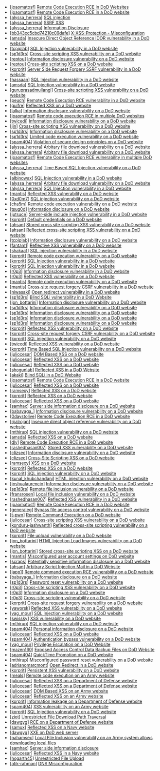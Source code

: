* [[joaomatosf](https://hackerone.com/joaomatosf)] [Remote Code Execution RCE in DoD Websites](https://hackerone.com/reports/235605)
* [[joaomatosf](https://hackerone.com/joaomatosf)] [Remote Code Execution RCE in a DoD website](https://hackerone.com/reports/329397)
* [[alyssa_herrera](https://hackerone.com/alyssa_herrera)] [ SQL injection ](https://hackerone.com/reports/311922)
* [[alyssa_herrera](https://hackerone.com/alyssa_herrera)] [SSRF XSS](https://hackerone.com/reports/326043)
* [[alyssa_herrera](https://hackerone.com/alyssa_herrera)] [Information Disclosure](https://hackerone.com/reports/330860)
* [[bb343cc5cbd74210c09dafe](https://hackerone.com/bb343cc5cbd74210c09dafe)] [X-XSS-Protection - Misconfiguration](https://hackerone.com/reports/289846)
* [[amsda](https://hackerone.com/amsda)] [Insecure Direct Object Reference IDOR vulnerability in a DoD website](https://hackerone.com/reports/207099)
* [[tcpiplab](https://hackerone.com/tcpiplab)] [SQL Injection vulnerability in a DoD website](https://hackerone.com/reports/227587)
* [[sp1d3rs](https://hackerone.com/sp1d3rs)] [Cross-site scripting XSS vulnerability on a DoD website](https://hackerone.com/reports/225936)
* [[reptou](https://hackerone.com/reptou)] [Information disclosure vulnerability on a DoD website](https://hackerone.com/reports/186530)
* [[reptou](https://hackerone.com/reptou)] [Cross-site scripting XSS on a DoD website](https://hackerone.com/reports/203060)
* [[korprit](https://hackerone.com/korprit)] [Server Side Request Forgery SSRF vulnerability in a DoD website](https://hackerone.com/reports/189648)
* [[hassaan](https://hackerone.com/hassaan)] [SQL Injection vulnerability in a DoD website](https://hackerone.com/reports/197754)
* [[amsda](https://hackerone.com/amsda)] [SQL Injection vulnerability in a DoD website](https://hackerone.com/reports/226211)
* [[guruprasadmullangi](https://hackerone.com/guruprasadmullangi)] [Cross-site scripting XSS vulnerability on a DoD website](https://hackerone.com/reports/208556)
* [[peuch](https://hackerone.com/peuch)] [Remote Code Execution RCE vulnerability in a DoD website](https://hackerone.com/reports/232330)
* [[guifre](https://hackerone.com/guifre)] [Reflected XSS on a DoD website](https://hackerone.com/reports/219729)
* [[lalka](https://hackerone.com/lalka)] [Information disclosure vulnerability on a DoD website](https://hackerone.com/reports/184558)
* [[joaomatosf](https://hackerone.com/joaomatosf)] [Remote code execution RCE in multiple DoD websites](https://hackerone.com/reports/226245)
* [[twicedi](https://hackerone.com/twicedi)] [Information disclosure vulnerability on a DoD website](https://hackerone.com/reports/210525)
* [[jin](https://hackerone.com/jin)] [Cross-site scripting XSS vulnerability on a DoD website](https://hackerone.com/reports/227643)
* [[sp1d3rs](https://hackerone.com/sp1d3rs)] [Information disclosure vulnerability on a DoD website](https://hackerone.com/reports/226427)
* [[sp1d3rs](https://hackerone.com/sp1d3rs)] [Limited code execution vulnerability on a DoD website](https://hackerone.com/reports/229199)
* [[spam404](https://hackerone.com/spam404)] [Violation of secure design principles on a DoD website](https://hackerone.com/reports/188124)
* [[alyssa_herrera](https://hackerone.com/alyssa_herrera)] [Arbitary file download vulnerability on a DoD website](https://hackerone.com/reports/230870)
* [[alyssa_herrera](https://hackerone.com/alyssa_herrera)] [Arbitary file download vulnerability on a DoD website](https://hackerone.com/reports/230714)
* [[joaomatosf](https://hackerone.com/joaomatosf)] [Remote Code Execution RCE vulnerability in multiple DoD websites](https://hackerone.com/reports/231687)
* [[alyssa_herrera](https://hackerone.com/alyssa_herrera)] [Time Based SQL Injection vulnerability on a DoD website](https://hackerone.com/reports/189851)
* [[albinowax](https://hackerone.com/albinowax)] [SQL Injection vulnerability in a DoD website](https://hackerone.com/reports/216699)
* [[alyssa_herrera](https://hackerone.com/alyssa_herrera)] [Arbitary file download vulnerability on a DoD website](https://hackerone.com/reports/186326)
* [[alyssa_herrera](https://hackerone.com/alyssa_herrera)] [SQL Injection vulnerability in a DoD website](https://hackerone.com/reports/201512)
* [[mantis](https://hackerone.com/mantis)] [Reflected XSS vulnerability on a DoD website](https://hackerone.com/reports/198259)
* [[0xd0m7](https://hackerone.com/0xd0m7)] [SQL injection vulnerability on a DoD website](https://hackerone.com/reports/202619)
* [[cha5m](https://hackerone.com/cha5m)] [Remote code execution vulnerability on a DoD website](https://hackerone.com/reports/212985)
* [[tsug0d](https://hackerone.com/tsug0d)] [Information disclosure on a DoD website](https://hackerone.com/reports/184076)
* [[jutsuce](https://hackerone.com/jutsuce)] [Server-side include injection vulnerability in a DoD website](https://hackerone.com/reports/192931)
* [[korprit](https://hackerone.com/korprit)] [Default credentials on a DoD website](https://hackerone.com/reports/192074)
* [[ahsan](https://hackerone.com/ahsan)] [Stored cross site scripting XSS vulnerability on a DoD website](https://hackerone.com/reports/184901)
* [[ahsan](https://hackerone.com/ahsan)] [Reflected cross-site scripting XSS vulnerability on a DoD website](https://hackerone.com/reports/191381)
* [[tcpiplab](https://hackerone.com/tcpiplab)] [Information disclosure vulnerability on a DoD website](https://hackerone.com/reports/217747)
* [[fantam1](https://hackerone.com/fantam1)] [Reflective XSS vulnerability on a DoD website](https://hackerone.com/reports/183854)
* [[shakaa1](https://hackerone.com/shakaa1)] [SQL injection vulnerability in a DoD website](https://hackerone.com/reports/195051)
* [[korprit](https://hackerone.com/korprit)] [Remote code execution vulnerability on a DoD website](https://hackerone.com/reports/192567)
* [[korprit](https://hackerone.com/korprit)] [SQL Injection vulnerability in a DoD website](https://hackerone.com/reports/192110)
* [[korprit](https://hackerone.com/korprit)] [SQL Injection vulnerability in a DoD website](https://hackerone.com/reports/192079)
* [[r0p3](https://hackerone.com/r0p3)] [Information disclosure vulnerability in a DoD website](https://hackerone.com/reports/186308)
* [[r0p3](https://hackerone.com/r0p3)] [Reflected XSS vulnerability on a DoD website](https://hackerone.com/reports/184125)
* [[mantis](https://hackerone.com/mantis)] [Remote code execution vulnerability on a DoD website](https://hackerone.com/reports/203600)
* [[mantis](https://hackerone.com/mantis)] [Cross-site request forgery CSRF vulnerability in a DoD website](https://hackerone.com/reports/202808)
* [[niwasaki](https://hackerone.com/niwasaki)] [Open redirect vulnerability in a DoD website](https://hackerone.com/reports/187969)
* [[sp1d3rs](https://hackerone.com/sp1d3rs)] [Blind SQLi vulnerability in a DoD Website](https://hackerone.com/reports/213239)
* [[jon_bottarini](https://hackerone.com/jon_bottarini)] [Information disclosure vulnerability on a DoD website](https://hackerone.com/reports/200125)
* [[sp1d3rs](https://hackerone.com/sp1d3rs)] [Information disclosure vulnerability on a DoD website](https://hackerone.com/reports/195636)
* [[sp1d3rs](https://hackerone.com/sp1d3rs)] [Information disclosure vulnerability on a DoD website](https://hackerone.com/reports/197055)
* [[sp1d3rs](https://hackerone.com/sp1d3rs)] [Information disclosure vulnerability on a DoD website](https://hackerone.com/reports/195638)
* [[sp1d3rs](https://hackerone.com/sp1d3rs)] [Information disclosure vulnerability on a DoD website](https://hackerone.com/reports/195836)
* [[korprit](https://hackerone.com/korprit)] [Reflected XSS vulnerability on a DoD website](https://hackerone.com/reports/187822)
* [[korprit](https://hackerone.com/korprit)] [Cross-site request forgery CSRF vulnerability on a DoD website](https://hackerone.com/reports/191831)
* [[korprit](https://hackerone.com/korprit)] [SQL injection vulnerability on a DoD website](https://hackerone.com/reports/189069)
* [[twicedi](https://hackerone.com/twicedi)] [Reflected XSS vulnerability on a DoD website](https://hackerone.com/reports/218136)
* [[korprit](https://hackerone.com/korprit)] [Time Based SQL Injection vulnerability on a DoD website](https://hackerone.com/reports/188929)
* [[juliocesar](https://hackerone.com/juliocesar)] [DOM Based XSS on a DoD website](https://hackerone.com/reports/191416)
* [[juliocesar](https://hackerone.com/juliocesar)] [Reflected XSS on a DoD website](https://hackerone.com/reports/190427)
* [[juliocesar](https://hackerone.com/juliocesar)] [Reflected XSS on a DoD website](https://hackerone.com/reports/190205)
* [[shogunlab](https://hackerone.com/shogunlab)] [Reflected XSS in a DoD Website](https://hackerone.com/reports/217108)
* [[akaki](https://hackerone.com/akaki)] [Blind SQLi in a DoD Website](https://hackerone.com/reports/196300)
* [[joaomatosf](https://hackerone.com/joaomatosf)] [Remote Code Execution RCE in a DoD website](https://hackerone.com/reports/231926)
* [[juliocesar](https://hackerone.com/juliocesar)] [Reflected XSS on a DoD website](https://hackerone.com/reports/189241)
* [[ramsexy](https://hackerone.com/ramsexy)] [Reflected XSS on a DoD website](https://hackerone.com/reports/184750)
* [[korprit](https://hackerone.com/korprit)] [Reflected XSS on a DoD website](https://hackerone.com/reports/184200)
* [[juliocesar](https://hackerone.com/juliocesar)] [Reflected XSS on a DoD website](https://hackerone.com/reports/183844)
* [[samhax](https://hackerone.com/samhax)] [Server side information disclosure on a DoD website](https://hackerone.com/reports/191830)
* [[babayaga_](https://hackerone.com/babayaga_)] [Information disclosure vulnerability on a DoD website](https://hackerone.com/reports/189458)
* [[0daystolive](https://hackerone.com/0daystolive)] [Remote Code Execution RCE in a DoD website](https://hackerone.com/reports/212022)
* [[rijalrojan](https://hackerone.com/rijalrojan)] [Insecure direct object reference vulnerability on a DoD website](https://hackerone.com/reports/184933)
* [[mthirup](https://hackerone.com/mthirup)] [SQL injection vulnerability on a DoD website](https://hackerone.com/reports/193936)
* [[amsda](https://hackerone.com/amsda)] [Reflected XSS on a DoD website](https://hackerone.com/reports/194294)
* [[dly](https://hackerone.com/dly)] [Remote Code Execution RCE in a DoD website](https://hackerone.com/reports/213069)
* [[rashedhasan007](https://hackerone.com/rashedhasan007)] [Stored XSS vulnerability on a DoD website](https://hackerone.com/reports/202496)
* [[clizsec](https://hackerone.com/clizsec)] [Information disclosure vulnerability on a DoD website](https://hackerone.com/reports/186307)
* [[clizsec](https://hackerone.com/clizsec)] [Cross-Site Scripting XSS on a DoD website](https://hackerone.com/reports/186402)
* [[ramsexy](https://hackerone.com/ramsexy)] [XSS on a DoD website](https://hackerone.com/reports/184759)
* [[korprit](https://hackerone.com/korprit)] [Reflected XSS on a DoD website](https://hackerone.com/reports/193481)
* [[korprit](https://hackerone.com/korprit)] [SQL injection vulnerability on a DoD website](https://hackerone.com/reports/193436)
* [[kunal_khubchandani](https://hackerone.com/kunal_khubchandani)] [HTML injection vulnerability on a DoD website](https://hackerone.com/reports/191902)
* [[joshualaurencio](https://hackerone.com/joshualaurencio)] [Information disclosure vulnerability on a DoD website](https://hackerone.com/reports/196482)
* [[sp1d3rs](https://hackerone.com/sp1d3rs)] [Remote file inclusion vulnerability on a DoD website](https://hackerone.com/reports/208481)
* [[fransrosen](https://hackerone.com/fransrosen)] [Local file inclusion vulnerability on a DoD website](https://hackerone.com/reports/196448)
* [[rashedhasan007](https://hackerone.com/rashedhasan007)] [Reflected XSS vulnerability in a DoD website ](https://hackerone.com/reports/207781)
* [[joaomatosf](https://hackerone.com/joaomatosf)] [Remote Code Execution RCE in a DoD website](https://hackerone.com/reports/211381)
* [[generaleg](https://hackerone.com/generaleg)] [Bypass file access control vulnerability on a DoD website](https://hackerone.com/reports/203311)
* [[t-pwn](https://hackerone.com/t-pwn)] [Remote Command Execution on a DoD website](https://hackerone.com/reports/213776)
* [[juliocesar](https://hackerone.com/juliocesar)] [Cross-site scripting XSS vulnerability on a DoD website](https://hackerone.com/reports/184495)
* [[konduru-jashwanth](https://hackerone.com/konduru-jashwanth)] [Reflected cross-site scripting vulnerability on a DoD website](https://hackerone.com/reports/184042)
* [[korprit](https://hackerone.com/korprit)] [File upload vulnerability on a DoD website](https://hackerone.com/reports/191243)
* [[jon_bottarini](https://hackerone.com/jon_bottarini)] [HTML Injection Load Images vulnerability on a DoD website](https://hackerone.com/reports/195356)
* [[jon_bottarini](https://hackerone.com/jon_bottarini)] [Stored cross-site scripting XSS on a DoD website](https://hackerone.com/reports/183971)
* [[mantis](https://hackerone.com/mantis)] [Misconfigured user account settings on DoD website](https://hackerone.com/reports/197907)
* [[scraps](https://hackerone.com/scraps)] [Potentially sensitive information disclosure on a DoD website](https://hackerone.com/reports/207236)
* [[ahsan](https://hackerone.com/ahsan)] [Arbitrary Script Injection Mail in a DoD Website](https://hackerone.com/reports/187232)
* [[japp1](https://hackerone.com/japp1)] [Remote command execution RCE vulnerability on a DoD website](https://hackerone.com/reports/202652)
* [[babayaga_](https://hackerone.com/babayaga_)] [Information disclosure on a DoD website](https://hackerone.com/reports/189414)
* [[sp1d3rs](https://hackerone.com/sp1d3rs)] [Password reset vulnerability on a DoD website](https://hackerone.com/reports/194308)
* [[r0p3](https://hackerone.com/r0p3)] [Cross-site scripting XSS vulnerability on a DoD website](https://hackerone.com/reports/186315)
* [[r0p3](https://hackerone.com/r0p3)] [Information disclosure on a DoD website](https://hackerone.com/reports/186317)
* [[r0p3](https://hackerone.com/r0p3)] [Cross-site scripting vulnerability on a DoD website](https://hackerone.com/reports/184575)
* [[korprit](https://hackerone.com/korprit)] [Cross-site request forgery vulnerability on a DoD website](https://hackerone.com/reports/191608)
* [[yaworsk](https://hackerone.com/yaworsk)] [Reflected XSS vulnerability on a DoD website](https://hackerone.com/reports/183835)
* [[vag_mour](https://hackerone.com/vag_mour)] [SQL injection vulnerability on a DoD website](https://hackerone.com/reports/200623)
* [[swissky](https://hackerone.com/swissky)] [XSS vulnerability on a DoD website](https://hackerone.com/reports/192751)
* [[mthirup](https://hackerone.com/mthirup)] [SQL injection vulnerability on a DoD website](https://hackerone.com/reports/189332)
* [[spam404](https://hackerone.com/spam404)] [Personal information disclosure on a DoD website](https://hackerone.com/reports/188149)
* [[juliocesar](https://hackerone.com/juliocesar)] [Reflected XSS on a DoD website](https://hackerone.com/reports/183871)
* [[spam404](https://hackerone.com/spam404)] [Authentication bypass vulnerability on a DoD website](https://hackerone.com/reports/187705)
* [[vag_mour](https://hackerone.com/vag_mour)] [Privilege Escalation on a DoD Website](https://hackerone.com/reports/199644)
* [[mazen160](https://hackerone.com/mazen160)] [Exposed Access Control Data Backup Files on DoD Website](https://hackerone.com/reports/195544)
* [[spam404](https://hackerone.com/spam404)] [QuickTime Promotion on a DoD website](https://hackerone.com/reports/189149)
* [[mthirup](https://hackerone.com/mthirup)] [Misconfigured password reset vulnerability on a DoD website](https://hackerone.com/reports/193932)
* [[adrianomarcmont](https://hackerone.com/adrianomarcmont)] [Open Redirect in a DoD website](https://hackerone.com/reports/187006)
* [[korprit](https://hackerone.com/korprit)] [Persistent XSS vulnerability on a DoD website](https://hackerone.com/reports/187759)
* [[meals](https://hackerone.com/meals)] [Remote code execution on an Army website](https://hackerone.com/reports/188284)
* [[juliocesar](https://hackerone.com/juliocesar)] [Reflected XSS on a Department of Defense website](https://hackerone.com/reports/184286)
* [[juliocesar](https://hackerone.com/juliocesar)] [Reflected XSS on a Department of Defense website](https://hackerone.com/reports/183855)
* [[juliocesar](https://hackerone.com/juliocesar)] [DOM Based XSS on an Army website](https://hackerone.com/reports/191407)
* [[juliocesar](https://hackerone.com/juliocesar)] [Reflected XSS on an Army website](https://hackerone.com/reports/184199)
* [[korprit](https://hackerone.com/korprit)] [Information leakage on a Department of Defense website](https://hackerone.com/reports/186189)
* [[spam404](https://hackerone.com/spam404)] [XSS vulnerability on an Army website](https://hackerone.com/reports/187881)
* [[korprit](https://hackerone.com/korprit)] [SQL Injection vulnerability on a DoD website](https://hackerone.com/reports/186156)
* [[ziot](https://hackerone.com/ziot)] [Unrestricted File Download  Path Traversal](https://hackerone.com/reports/183925)
* [[dawgyg](https://hackerone.com/dawgyg)] [RCE on a Department of Defense website](https://hackerone.com/reports/184279)
* [[samux](https://hackerone.com/samux)] [Reflected XSS on a Navy website](https://hackerone.com/reports/183878)
* [[dawgyg](https://hackerone.com/dawgyg)] [XXE on DoD web server](https://hackerone.com/reports/188743)
* [[nahamsec](https://hackerone.com/nahamsec)] [Local File Inclusion vulnerability on an Army system allows downloading local files](https://hackerone.com/reports/183978)
* [[samhax](https://hackerone.com/samhax)] [Server side information disclosure](https://hackerone.com/reports/192577)
* [[juliocesar](https://hackerone.com/juliocesar)] [Reflected XSS in a Navy website](https://hackerone.com/reports/188691)
* [[hogarth45](https://hackerone.com/hogarth45)] [Unrestricted File Upload](https://hackerone.com/reports/184596)
* [[atik-rahman](https://hackerone.com/atik-rahman)] [DNS Misconfiguration](https://hackerone.com/reports/186316)
